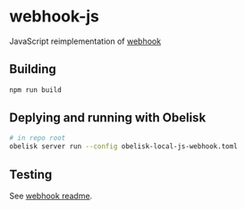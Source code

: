 # webhook-js

JavaScript reimplementation of [webhook](../webhook/)

## Building
```sh
npm run build
```

## Deplying and running with Obelisk
```sh
# in repo root
obelisk server run --config obelisk-local-js-webhook.toml
```

## Testing
See [webhook readme](../webhook/README.md).
